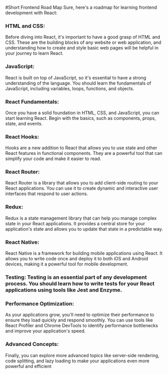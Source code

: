#Short Frontend Road Map
Sure, here's a roadmap for learning frontend development with React:

### HTML and CSS: 
Before diving into React, it's important to have a good grasp of HTML and CSS. These are the building blocks of any website or web application, and understanding how to create and style basic web pages will be helpful in your journey to learn React.

### JavaScript: 
React is built on top of JavaScript, so it's essential to have a strong understanding of the language. You should learn the fundamentals of JavaScript, including variables, loops, functions, and objects.

### React Fundamentals:
Once you have a solid foundation in HTML, CSS, and JavaScript, you can start learning React. Begin with the basics, such as components, props, state, and events.

### React Hooks: 
Hooks are a new addition to React that allows you to use state and other React features in functional components. They are a powerful tool that can simplify your code and make it easier to read.

### React Router: 
React Router is a library that allows you to add client-side routing to your React applications. You can use it to create dynamic and interactive user interfaces that respond to user actions.

### Redux: 
Redux is a state management library that can help you manage complex state in your React applications. It provides a central store for your application's state and allows you to update that state in a predictable way.

### React Native: 
React Native is a framework for building mobile applications using React. It allows you to write code once and deploy it to both iOS and Android devices, making it a powerful tool for mobile development.

### Testing: Testing is an essential part of any development process. You should learn how to write tests for your React applications using tools like Jest and Enzyme.

### Performance Optimization:
As your applications grow, you'll need to optimize their performance to ensure they load quickly and respond smoothly. You can use tools like React Profiler and Chrome DevTools to identify performance bottlenecks and improve your application's speed.

### Advanced Concepts: 
Finally, you can explore more advanced topics like server-side rendering, code splitting, and lazy loading to make your applications even more powerful and efficient
